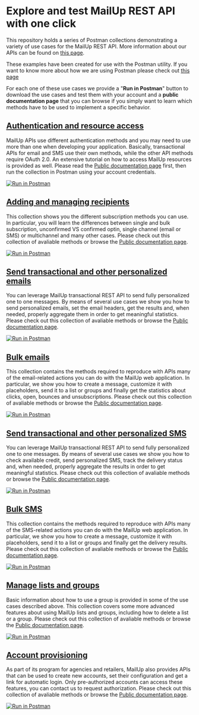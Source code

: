 # Explore and test MailUp REST API with one click
This repository holds a series of Postman collections demonstrating a variety of use cases for the MailUp REST API. More information about our APIs can be found on [this page](http://help.mailup.com/display/mailupapi/Getting+started+with+the+MailUp+API).

These examples have been created for use with the Postman utility. If you want to know more about how we are using Postman please check out [this page](postman-info.md) 

For each one of these use cases we provide a "**Run in Postman**" button to download the use cases and test them with your account and a **public documentation page** that you can browse if you simply want to learn which methods have to be used to implement a specific behavior.


## [Authentication and resource access](auth)
MailUp APIs use different authentication methods and you may need to use more than one when developing your application. 
Basically, transactional APIs for email and SMS use their own methods, while the other API methods require OAuth 2.0. An extensive tutorial on how to access MailUp resources is provided as well. Please read the [Public documentation page](https://documenter.getpostman.com/view/1277067/mailup-authentication/2PNCsE) first, then run the collection in Postman using your account credentials. 

[![Run in Postman](https://run.pstmn.io/button.svg)](https://app.getpostman.com/run-collection/49dafc76c63218426551)


## [Adding and managing recipients](recipients)
This collection shows you the different subscription methods you can use. In particular, you will learn the differences between single and bulk subscription, unconfirmed VS confirmed optin, single channel (email or SMS) or multichannel and many other cases. Please check out this collection of avaliable methods or browse the [Public documentation page](https://documenter.getpostman.com/view/1277067/mailup-authentication/2PNCsE). 

[![Run in Postman](https://run.pstmn.io/button.svg)](https://app.getpostman.com/run-collection/49dafc76c63218426551)


## [Send transactional and other personalized emails](transactionalemails)
You can leverage MailUp transactional REST API to send fully personalized one to one messages. By means of several use cases we show you how to send personalized emails, set the email headers, get the results and, when needed, properly aggregate them in order to get meaningful statistics. Please check out this collection of avaliable methods or browse the [Public documentation page](https://documenter.getpostman.com/view/1277067/mailup-authentication/2PNCsE). 

[![Run in Postman](https://run.pstmn.io/button.svg)](https://app.getpostman.com/run-collection/49dafc76c63218426551)


## [Bulk emails](bulkemails)
This collection contains the methods required to reproduce with APIs many of the email-related actions you can do with the MailUp web application. In particular, we show you how to create a message, customize it with placeholders, send it to a list or groups and finally get the statistics about clicks, open, bounces and unsubscriptions. Please check out this collection of avaliable methods or browse the [Public documentation page](https://documenter.getpostman.com/view/1277067/mailup-authentication/2PNCsE). 

[![Run in Postman](https://run.pstmn.io/button.svg)](https://app.getpostman.com/run-collection/49dafc76c63218426551)


## [Send transactional and other personalized SMS](transactionalsms)
You can leverage MailUp transactional REST API to send fully personalized one to one messages. By means of several use cases we show you how to check available credit, send personalized SMS, track the delivery status and, when needed, properly aggregate the results in order to get meaningful statistics. Please check out this collection of avaliable methods or browse the [Public documentation page](https://documenter.getpostman.com/view/1277067/mailup-authentication/2PNCsE). 

[![Run in Postman](https://run.pstmn.io/button.svg)](https://app.getpostman.com/run-collection/49dafc76c63218426551)


## [Bulk SMS](bulksms)
This collection contains the methods required to reproduce with APIs many of the SMS-related actions you can do with the MailUp web application. In particular, we show you how to create a message, customize it with placeholders, send it to a list or groups and finally get the delivery results. Please check out this collection of avaliable methods or browse the [Public documentation page](https://documenter.getpostman.com/view/1277067/mailup-authentication/2PNCsE). 

[![Run in Postman](https://run.pstmn.io/button.svg)](https://app.getpostman.com/run-collection/49dafc76c63218426551)

## [Manage lists and groups](listsgroups)
Basic information about how to use a group is provided in some of the use cases described above. This collection covers some more advanced features about using MailUp lists and groups, including how to delete a list or a group. Please check out this collection of avaliable methods or browse the [Public documentation page](https://documenter.getpostman.com/view/1277067/mailup-authentication/2PNCsE). 

[![Run in Postman](https://run.pstmn.io/button.svg)](https://app.getpostman.com/run-collection/49dafc76c63218426551)


## [Account provisioning](accountprovisioning)
As part of its program for agencies and retailers, MailUp also provides APIs that can be used to create new accounts, set their configuration and get a link for automatic login. Only pre-authorized accounts can access these features, you can contact us to request authorization. Please check out this collection of avaliable methods or browse the [Public documentation page](https://documenter.getpostman.com/view/1277067/mailup-authentication/2PNCsE). 

[![Run in Postman](https://run.pstmn.io/button.svg)](https://app.getpostman.com/run-collection/49dafc76c63218426551)

